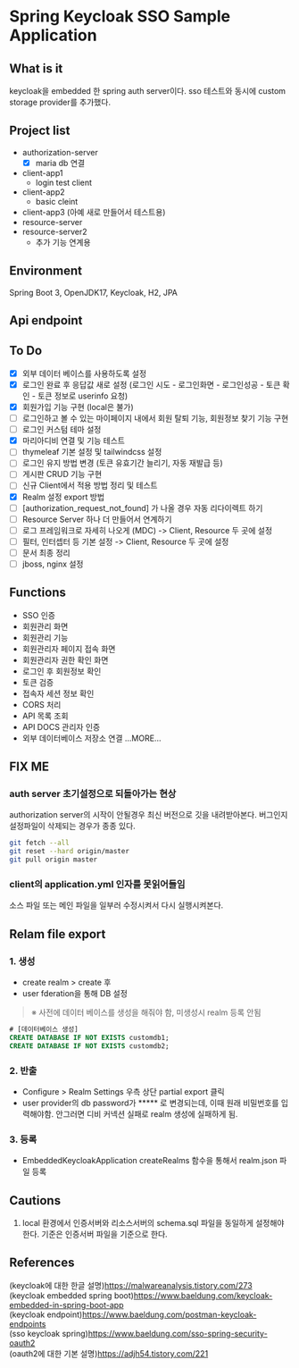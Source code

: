 # Spring Keycloak SSO Sample Application

## What is it

keycloak을 embedded 한 spring auth server이다. sso 테스트와 동시에 custom storage provider를 추가했다.

## Project list

- authorization-server
  - [X] maria db 연결
- client-app1
  - login test client
- client-app2
  - basic cleint
- client-app3 (아예 새로 만들어서 테스트용)
- resource-server
- resource-server2
  - 추가 기능 연계용

## Environment

Spring Boot 3, OpenJDK17, Keycloak, H2, JPA

## Api endpoint

## To Do

- [X] 외부 데이터 베이스를 사용하도록 설정
- [X] 로그인 완료 후 응답값 새로 설정 (로그인 시도 - 로그인화면 - 로그인성공 - 토큰 확인 - 토큰 정보로 userinfo 요청)
- [X] 회원가입 기능 구현 (local은 불가)
- [ ] 로그인하고 볼 수 있는 마이페이지 내에서 회원 탈퇴 기능, 회원정보 찾기 기능 구현
- [ ] 로그인 커스텀 테마 설정
- [X] 마리아디비 연결 및 기능 테스트
- [ ] thymeleaf 기본 설정 및 tailwindcss 설정
- [ ] 로그인 유지 방법 변경 (토큰 유효기간 늘리기, 자동 재발급 등)
- [ ] 게시판 CRUD 기능 구현
- [ ] 신규 Client에서 적용 방법 정리 및 테스트
- [X] Realm 설정 export 방법
- [ ] [authorization_request_not_found] 가 나올 경우 자동 리다이렉트 하기
- [ ] Resource Server 하나 더 만들어서 연계하기
- [ ] 로그 프레임워크로 자세히 나오게 (MDC) -> Client, Resource 두 곳에 설정
- [ ] 필터, 인터셉터 등 기본 설정 -> Client, Resource 두 곳에 설정
- [ ] 문서 최종 정리
- [ ] jboss, nginx 설정

## Functions

- SSO 인증
- 회원관리 화면
- 회원관리 기능
- 회원관리자 페이지 접속 화면
- 회원관리자 권한 확인 화면
- 로그인 후 회원정보 확인
- 토큰 검증
- 접속자 세션 정보 확인
- CORS 처리
- API 목록 조회
- API DOCS 관리자 인증
- 외부 데이터베이스 저장소 연결
...MORE...

## FIX ME

### auth server 초기설정으로 되돌아가는 현상

authorization server의 시작이 안될경우 최신 버전으로 깃을 내려받아본다. 버그인지 설정파일이 삭제되는 경우가 종종 있다.

```bash
git fetch --all
git reset --hard origin/master
git pull origin master
```

### client의 application.yml 인자를 못읽어들임

소스 파일 또는 메인 파일을 일부러 수정시켜서 다시 실행시켜본다.

## Relam file export

### 1. 생성

- create realm > create 후
- user fderation을 통해 DB 설정

> ※ 사전에 데이터 베이스를 생성을 해줘야 함, 미생성시 realm 등록 안됨

```sql
# [데이터베이스 생성]
CREATE DATABASE IF NOT EXISTS customdb1;
CREATE DATABASE IF NOT EXISTS customdb2;
```

### 2. 반출

- Configure > Realm Settings 우측 상단 partial export 클릭
- user provider의 db password가 ***** 로 변경되는데, 이때 원래 비밀번호를 입력해야함. 안그러면 디비 커넥션 실패로 realm 생성에 실패하게 됨.

### 3. 등록

- EmbeddedKeycloakApplication createRealms 함수을 통해서 realm.json 파일 등록  

## Cautions

1. local 환경에서 인증서버와 리소스서버의 schema.sql 파일을 동일하게 설정해야한다. 기준은 인증서버 파일을 기준으로 한다.

## References

(keycloak에 대한 한글 설명)<https://malwareanalysis.tistory.com/273> </br>
(keycloak embedded spring boot)<https://www.baeldung.com/keycloak-embedded-in-spring-boot-app> </br>
(keycloak endpoint)<https://www.baeldung.com/postman-keycloak-endpoints> </br>
(sso keycloak spring)<https://www.baeldung.com/sso-spring-security-oauth2> </br>
(oauth2에 대한 기본 설명)<https://adjh54.tistory.com/221> </br>
